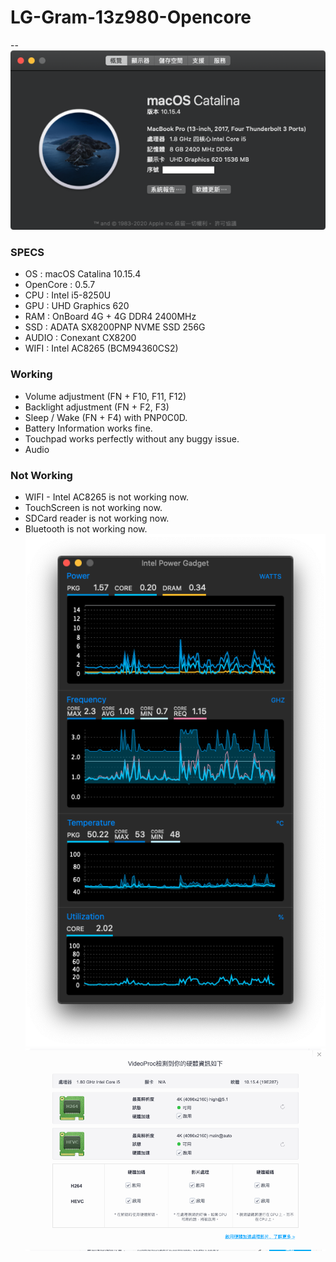 # LG-Gram-13z980-Opencore
--
![Hackintosh](Images/os.png)

### SPECS

+ OS : macOS Catalina 10.15.4
+ OpenCore : 0.5.7
+ CPU : Intel i5-8250U
+ GPU : UHD Graphics 620
+ RAM : OnBoard 4G + 4G DDR4 2400MHz
+ SSD : ADATA SX8200PNP NVME SSD 256G
+ AUDIO : Conexant CX8200
+ WIFI : Intel AC8265 (BCM94360CS2)

### Working
+ Volume adjustment (FN + F10, F11, F12)
+ Backlight adjustment (FN + F2, F3)
+ Sleep / Wake (FN + F4) with PNP0C0D.
+ Battery Information works fine.
+ Touchpad works perfectly without any buggy issue.
+ Audio

### Not Working
+ WIFI - Intel AC8265 is not working now.
+ TouchScreen is not working now.
+ SDCard reader is not working now.
+ Bluetooth is not working now.
![CPU](Images/cpu.png)
![GPU](Images/gpu.png)
